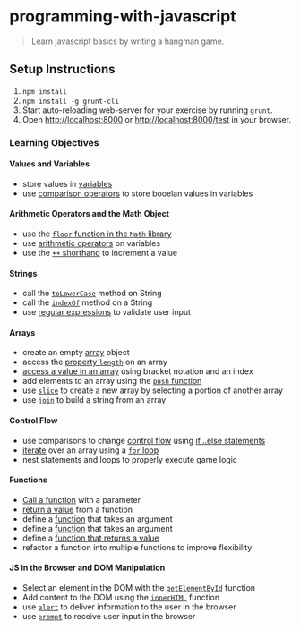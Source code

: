 # programming-with-javascript
> Learn javascript basics by writing a hangman game.

## Setup Instructions

1. `npm install`
2. `npm install -g grunt-cli`
3. Start auto-reloading web-server for your exercise by running `grunt`.
4. Open [http://localhost:8000](http://localhost:8000) or [http://localhost:8000/test](http://localhost:8000/test]) in your browser.

### Learning Objectives

#### Values and Variables
- store values in [variables](https://developer.mozilla.org/en-US/docs/Web/JavaScript/Guide/Values,_variables,_and_literals#Declaring_variables)
- use [comparison operators](https://developer.mozilla.org/en-US/docs/Web/JavaScript/Reference/Operators/Comparison_Operators) to store booelan values in variables

#### Arithmetic Operators and the Math Object
- use the [`floor` function in the `Math` library](https://developer.mozilla.org/en-US/docs/Web/JavaScript/Reference/Global_Objects/Math/floor)
- use [arithmetic operators](https://developer.mozilla.org/en-US/docs/Web/JavaScript/Reference/Operators/Arithmetic_Operators) on variables
- use the [`++` shorthand](https://developer.mozilla.org/en-US/docs/Web/JavaScript/Guide/Expressions_and_Operators#Arithmetic_operators) to increment a value

#### Strings
- call the [`toLowerCase`](https://developer.mozilla.org/en-US/docs/Web/JavaScript/Reference/Global_Objects/String/toLowerCase) method on String
- call the [`indexOf`](https://developer.mozilla.org/en-US/docs/Web/JavaScript/Reference/Global_Objects/String/indexOf) method on a String
- use [regular expressions](https://developer.mozilla.org/en-US/docs/Web/JavaScript/Guide/Regular_Expressions) to validate user input

#### Arrays
- create an empty [array](https://developer.mozilla.org/en-US/docs/Web/JavaScript/Reference/Global_Objects/Array#Example.3A_Creating_an_array) object
- access the [property `length`](https://developer.mozilla.org/en-US/docs/Web/JavaScript/Reference/Global_Objects/Array/length) on an array
- [access a value in an array](https://developer.mozilla.org/en-US/docs/Web/JavaScript/Reference/Global_Objects/Array#Accessing_array_elements) using bracket notation and an index
- add elements to an array using the [`push` function](https://developer.mozilla.org/en-US/docs/Web/JavaScript/Reference/Global_Objects/Array/push)
- use [`slice`](https://developer.mozilla.org/en-US/docs/Web/JavaScript/Reference/Global_Objects/Array/slice) to create a new array by selecting a portion of another array
- use [`join`](https://developer.mozilla.org/en-US/docs/Web/JavaScript/Reference/Global_Objects/Array/join) to build a string from an array

#### Control Flow
- use comparisons to change [control flow](https://developer.mozilla.org/en-US/docs/Web/JavaScript/Guide/Statements) using [if...else statements](https://developer.mozilla.org/en-US/docs/Web/JavaScript/Reference/Statements/if...else)
- [iterate](https://developer.mozilla.org/en-US/docs/Web/JavaScript/Guide/Statements#for_Statement) over an array using a [`for` loop](https://developer.mozilla.org/en-US/docs/Web/JavaScript/Reference/Statements/for)
- nest statements and loops to properly execute game logic

#### Functions 
- [Call a function](https://developer.mozilla.org/en-US/docs/Web/JavaScript/Guide/Functions#Calling_functions) with a parameter
- [return a value](https://developer.mozilla.org/en-US/docs/Web/JavaScript/Reference/Functions_and_function_scope#Example:_Returning_a_formatted_number) from a function
- define a [function](https://developer.mozilla.org/en-US/docs/Web/JavaScript/Guide/Functions#Defining_functions) that takes an argument
- define a [function](https://developer.mozilla.org/en-US/docs/Web/JavaScript/Guide/Functions#Defining_functions) that takes an argument
- define a [function that returns a value](https://developer.mozilla.org/en-US/docs/Web/JavaScript/Reference/Functions_and_function_scope#Example:_Returning_a_formatted_number)
- refactor a function into multiple functions to improve flexibility 

#### JS in the Browser and DOM Manipulation
- Select an element in the DOM with the [`getElementById`](https://developer.mozilla.org/en-US/docs/Web/API/document.getElementById) function
- Add content to the DOM using the [`innerHTML`](https://developer.mozilla.org/en-US/docs/Web/API/Element.innerHTML) function
- use [`alert`](https://developer.mozilla.org/en-US/docs/Web/API/Window.alert) to deliver information to the user in the browser
- use [`prompt`](https://developer.mozilla.org/en-US/docs/Web/API/Window.prompt) to receive user input in the browser